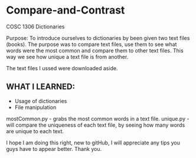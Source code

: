 # Compare-and-Contrast

COSC 1306 Dictionaries

Purpose: To introduce ourselves to dictionaries by been given two text files (books). 
The purpose was to compare text files, use them to see what words were the most common and compare them to other text files.
This way we see how unique a text file is from another.

The text files I ussed were downloaded aside.

## WHAT I LEARNED:
- Usage of dictionaries 
- File manipulation
     
 mostCommon.py - grabs the most common words in a text file.
 unique.py     - will compare the uniqueness of each text file, by seeing how many words are unique to each text.

I hope I am doing this right, new to gitHub, I will appreciate any tips you guys have to appear better. Thank you.
